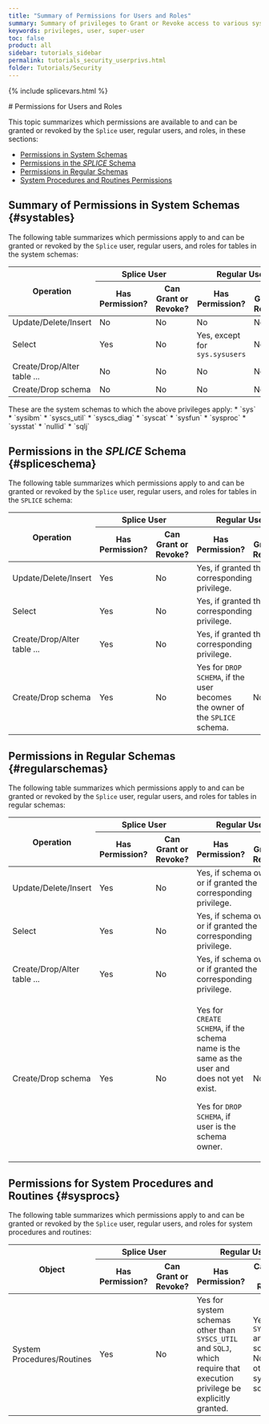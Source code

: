 ```yaml
---
title: "Summary of Permissions for Users and Roles"
summary: Summary of privileges to Grant or Revoke access to various system objects
keywords: privileges, user, super-user
toc: false
product: all
sidebar: tutorials_sidebar
permalink: tutorials_security_userprivs.html
folder: Tutorials/Security
---
```

{% include splicevars.html %} <section>
<div class="TopicContent" data-swiftype-index="true" markdown="1">
# Permissions for Users and Roles

This topic summarizes which permissions are available to and can be granted or revoked by the `Splice` user, regular users, and roles, in these sections:

* [Permissions in System Schemas](#systables)
* [Permissions in the *SPLICE* Schema](#spliceschema)
* [Permissions in Regular Schemas](#regularschemas)
* [System Procedures and Routines Permissions](#sysprocs)

## Summary of Permissions in System Schemas {#systables}

The following table summarizes which permissions apply to and can be granted or revoked by the `Splice` user, regular users, and roles for tables in the system schemas:

<table>
    <col />
    <col />
    <thead>
        <tr>
            <th rowspan="2">Operation</th>
            <th colspan="2"><span class="CodeFont">Splice</span> User</th>
            <th colspan="2">Regular User</th>
            <th colspan="2">Role</th>
        </tr>
        <tr>
            <th>Has Permission?</th>
            <th>Can Grant or Revoke?</th>
            <th>Has Permission?</th>
            <th>Can Grant or Revoke?</th>
            <th>Has Permission?</th>
            <th>Can Grant or Revoke?</th>
        </tr>
    </thead>
    <tbody>
        <tr>
            <td class="CodeFont">Update/Delete/Insert</td>
            <td>No</td>
            <td>No</td>
            <td>No</td>
            <td>No</td>
            <td colspan="2">Same as Regular User</td>
        </tr>
        <tr>
            <td class="CodeFont">Select</td>
            <td>Yes</td>
            <td>No</td>
            <td>Yes, except for <code>sys.sysusers</code></td>
            <td>No</td>
            <td colspan="2">Same as Regular User</td>
        </tr>
        <tr>
            <td class="CodeFont">Create/Drop/Alter table ...</td>
            <td>No</td>
            <td>No</td>
            <td>No</td>
            <td>No</td>
            <td colspan="2">Same as Regular User</td>
        </tr>
        <tr>
            <td class="CodeFont">Create/Drop schema</td>
            <td>No</td>
            <td>No</td>
            <td>No</td>
            <td>No</td>
            <td colspan="2">Same as Regular User</td>
        </tr>
    </tbody>
</table>

<div class="indented" markdown="1">
These are the system schemas to which the above privileges apply:
* `sys`
* `sysibm`
* `syscs_util`
* `syscs_diag`
* `syscat`
* `sysfun`
* `sysproc`
* `sysstat`
* `nullid`
* `sqlj`
</div>

## Permissions in the *SPLICE* Schema {#spliceschema}
The following table summarizes which permissions apply to and can be granted or revoked by the `Splice` user, regular users, and roles for tables in the `SPLICE` schema:

<table>
    <col />
    <col />
    <thead>
        <tr>
            <th rowspan="2">Operation</th>
            <th colspan="2"><span class="CodeFont">Splice</span> User</th>
            <th colspan="2">Regular User</th>
            <th colspan="2">Role</th>
        </tr>
        <tr>
            <th>Has Permission?</th>
            <th>Can Grant or Revoke?</th>
            <th>Has Permission?</th>
            <th>Can Grant or Revoke?</th>
            <th>Has Permission?</th>
            <th>Can Grant or Revoke?</th>
        </tr>
    </thead>
    <tbody>
        <tr>
            <td class="CodeFont">Update/Delete/Insert</td>
            <td>Yes</td>
            <td>No</td>
            <td colspan="2">Yes, if granted the corresponding privilege.</td>
            <td colspan="2">Same as regular user</td>
        </tr>
        <tr>
            <td class="CodeFont">Select</td>
            <td>Yes</td>
            <td>No</td>
            <td colspan="2">Yes, if granted the corresponding privilege.</td>
            <td colspan="2">Same as regular user</td>
        </tr>
        <tr>
            <td class="CodeFont">Create/Drop/Alter table ...</td>
            <td>Yes</td>
            <td>No</td>
            <td colspan="2">Yes, if granted the corresponding privilege.</td>
            <td colspan="2">Same as regular user</td>
        </tr>
        <tr>
            <td class="CodeFont">Create/Drop schema</td>
            <td>Yes</td>
            <td>No</td>
            <td>Yes for <code>DROP SCHEMA</code>, if the user becomes the owner of the <code>SPLICE</code> schema.</td>
            <td>No</td>
            <td colspan="2">No</td>
        </tr>
    </tbody>
</table>

## Permissions in Regular Schemas {#regularschemas}
The following table summarizes which permissions apply to and can be granted or revoked by the `Splice` user, regular users, and roles for tables in regular schemas:

<table>
    <col />
    <col />
    <thead>
        <tr>
            <th rowspan="2">Operation</th>
            <th colspan="2"><span class="CodeFont">Splice</span> User</th>
            <th colspan="2">Regular User</th>
            <th colspan="2">Role</th>
        </tr>
        <tr>
            <th>Has Permission?</th>
            <th>Can Grant or Revoke?</th>
            <th>Has Permission?</th>
            <th>Can Grant or Revoke?</th>
            <th>Has Permission?</th>
            <th>Can Grant or Revoke?</th>
        </tr>
    </thead>
    <tbody>
        <tr>
            <td class="CodeFont">Update/Delete/Insert</td>
            <td>Yes</td>
            <td>No</td>
            <td colspan="2">Yes, if schema owner, or if granted the corresponding privilege.</td>
            <td colspan="2">Yes, if granted the corresponding privilege</td>
        </tr>
        <tr>
            <td class="CodeFont">Select</td>
            <td>Yes</td>
            <td>No</td>
            <td colspan="2">Yes, if schema owner, or if granted the corresponding privilege.</td>
            <td colspan="2">Yes, if granted the corresponding privilege</td>
        </tr>
        <tr>
            <td class="CodeFont">Create/Drop/Alter table ...</td>
            <td>Yes</td>
            <td>No</td>
            <td colspan="2">Yes, if schema owner, or if granted the corresponding privilege.</td>
            <td colspan="2">Yes, if granted the corresponding privilege</td>
        </tr>
        <tr>
            <td class="CodeFont">Create/Drop schema</td>
            <td>Yes</td>
            <td>No</td>
            <td><p>Yes for <code>CREATE SCHEMA</code>, if the schema name is the same as the user and does not yet exist.</p>
                <p>Yes  for <code>DROP SCHEMA</code>, if user is the schema owner.</p></td>
            <td>No</td>
            <td colspan="2">No</td>
        </tr>
    </tbody>
</table>

## Permissions for System Procedures and Routines {#sysprocs}
The following table summarizes which permissions apply to and can be granted or revoked by the `Splice` user, regular users, and roles for system procedures and routines:

<table>
    <col />
    <col />
    <thead>
        <tr>
            <th rowspan="2">Object</th>
            <th colspan="2"><span class="CodeFont">Splice</span> User</th>
            <th colspan="2">Regular User</th>
            <th colspan="2">Role</th>
        </tr>
        <tr>
            <th>Has Permission?</th>
            <th>Can Grant or Revoke?</th>
            <th>Has Permission?</th>
            <th>Can Grant or Revoke?</th>
            <th>Has Permission?</th>
            <th>Can Grant or Revoke?</th>
        </tr>
    </thead>
    <tbody>
        <tr>
            <td>System Procedures/Routines</td>
            <td>Yes</td>
            <td>No</td>
            <td>Yes for system schemas other than <code>SYSCS_UTIL</code> and <code>SQLJ</code>, which require that execution privilege be explicitly granted.</td>
            <td>Yes for the <code>SYSCS_UTIL</code> and <code>SQLJ</code> schemas; No for other system schemas.</td>
            <td colspan="2">Same as regular user</td>
        </tr>
    </tbody>
</table>

</div>
</section>
